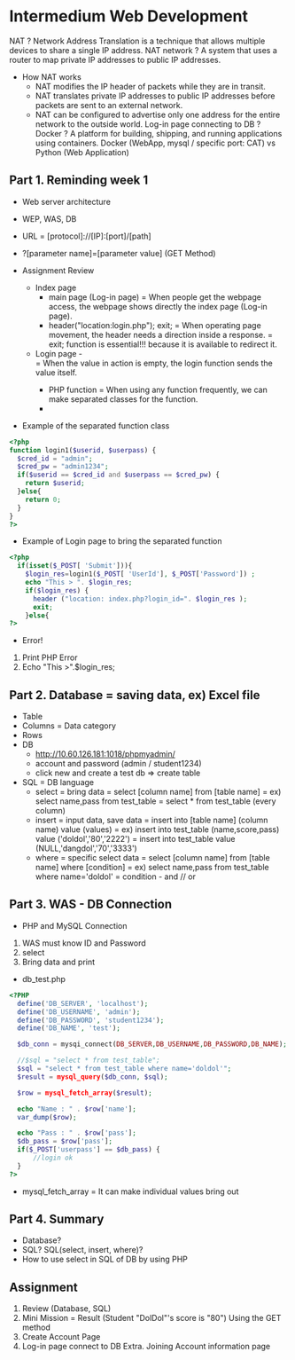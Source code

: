 # Intermedium Web Development

NAT ? Network Address Translation is a technique that allows multiple devices to share a single IP address.
NAT network ? A system that uses a router to map private IP addresses to public IP addresses.
* How NAT works
  - NAT modifies the IP header of packets while they are in transit.
  - NAT translates private IP addresses to public IP addresses before packets are sent to an external network. 
  - NAT can be configured to advertise only one address for the entire network to the outside world. 
Log-in page connecting to DB ?
Docker ? A platform for building, shipping, and running applications using containers.
Docker (WebApp, mysql / specific port: CAT) vs Python (Web Application)

## Part 1. Reminding week 1
* Web server architecture
* WEP, WAS, DB

* URL = [protocol]://[IP]:[port]/[path]
* ?[parameter name]=[parameter value]   (GET Method)

* Assignment Review
  - Index page
    - main page (Log-in page) = When people get the webpage access, the webpage shows directly the index page (Log-in page).
    - header("location:login.php"); exit;
      = When operating page movement, the header needs a direction inside a response.
      = exit; function is essential!!! because it is available to redirect it.
  - Login page - <form action = "">
    = When the value in action is empty, the login function sends the value itself.
    - PHP function = When using any function frequently, we can make separated classes for the function.
    - <?php require_once('login_func.php'); ?>

* Example of the separated function class
```php
<?php
function login1($userid, $userpass) {
  $cred_id = "admin";
  $cred_pw = "admin1234";
  if($userid == $cred_id and $userpass == $cred_pw) {
    return $userid;
  }else{
    return 0;
  }
}
?>
```

* Example of Login page to bring the separated function
```php
<?php
  if(isset($_POST[ 'Submit'])){
    $login_res=login1($_POST[ 'UserId'], $_POST['Password']) ;
    echo "This > ". $login_res;
    if($login_res) {
      header ("location: index.php?login_id=". $login_res );
      exit;
    }else{
?>
```

* Error!
1. Print PHP Error
2. Echo "This >".$login_res;

## Part 2. Database = saving data, ex) Excel file
* Table
* Columns = Data category
* Rows
* DB
  - http://10.60.126.181:1018/phpmyadmin/
  - account and password (admin / student1234)
  - click new and create a test db => create table
* SQL = DB language
  - select = bring data
    = select [column name] from [table name]
    = ex) select name,pass from test_table
    = select * from test_table (every column)
  - insert = input data, save data
    = insert into [table name] (column name) value (values)
    = ex) insert into test_table (name,score,pass) value ('doldol','80','2222')
    = insert into test_table value (NULL,'dangdol','70','3333')
  - where = specific select data
    = select [column name] from [table name] where [condition]
    = ex) select name,pass from test_table where name='doldol'
    = condition - and // or

## Part 3. WAS - DB Connection
* PHP and MySQL Connection
1. WAS must know ID and Password
2. select
3. Bring data and print

* db_test.php
```php
<?PHP
  define('DB_SERVER', 'localhost');
  define('DB_USERNAME', 'admin');
  define('DB_PASSWORD', 'student1234');
  define('DB_NAME', 'test');

  $db_conn = mysqi_connect(DB_SERVER,DB_USERNAME,DB_PASSWORD,DB_NAME);

  //$sql = "select * from test_table";
  $sql = "select * from test_table where name='doldol'";
  $result = mysql_query($db_conn, $sql);

  $row = mysql_fetch_array($result);

  echo "Name : " . $row['name'];
  var_dump($row);

  echo "Pass : " . $row['pass'];
  $db_pass = $row['pass'];
  if($_POST['userpass'] == $db_pass) {
      //login ok
  }
?>
```

* mysql_fetch_array = It can make individual values bring out

## Part 4. Summary

* Database?
* SQL? SQL(select, insert, where)?
* How to use select in SQL of DB by using PHP

## Assignment
1. Review (Database, SQL)
2. Mini Mission = Result (Student "DolDol"'s score is "80") Using the GET method 
3. Create Account Page
4. Log-in page connect to DB
Extra. Joining Account information page
